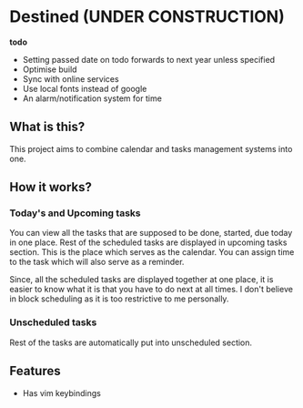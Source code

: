 # Destined (UNDER CONSTRUCTION)

**todo**
- Setting passed date on todo forwards to next year unless specified
- Optimise build
- Sync with online services
- Use local fonts instead of google
- An alarm/notification system for time

## What is this?

This project aims to combine calendar and tasks management systems into one.

## How it works?

### Today's and Upcoming tasks

You can view all the tasks that are supposed to be done, started, due today in one place. Rest of the scheduled tasks are displayed in upcoming tasks section. This is the place which serves as the calendar. You can assign time to the task which will also serve as a reminder.

Since, all the scheduled tasks are displayed together at one place, it is easier to know what it is that you have to do next at all times. I don't believe in block scheduling as it is too restrictive to me personally.

### Unscheduled tasks

Rest of the tasks are automatically put into unscheduled section.

## Features

- Has vim keybindings